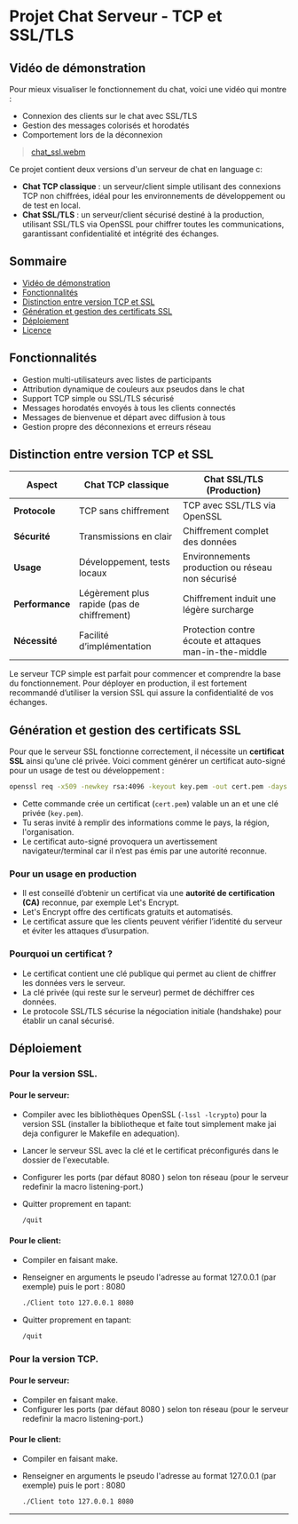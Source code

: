 # Projet Chat Serveur - TCP et SSL/TLS

## Vidéo de démonstration

Pour mieux visualiser le fonctionnement du chat, voici une vidéo qui montre :

- Connexion des clients sur le chat avec SSL/TLS  
- Gestion des messages colorisés et horodatés  
- Comportement lors de la déconnexion  

> [chat_ssl.webm](https://github.com/user-attachments/assets/fef7f8ab-40e2-4a18-9e46-e6a01dc6f9d8)

Ce projet contient deux versions d'un serveur de chat en language c:

- **Chat TCP classique** : un serveur/client simple utilisant des connexions TCP non chiffrées, idéal pour les environnements de développement ou de test en local.
- **Chat SSL/TLS** : un serveur/client sécurisé destiné à la production, utilisant SSL/TLS via OpenSSL pour chiffrer toutes les communications, garantissant confidentialité et intégrité des échanges.

## Sommaire

- [Vidéo de démonstration](#vidéo-de-démonstration)  
- [Fonctionnalités](#fonctionnalités)  
- [Distinction entre version TCP et SSL](#distinction-entre-version-tcp-et-ssl)  
- [Génération et gestion des certificats SSL](#génération-et-gestion-des-certificats-ssl)  
- [Déploiement](#déploiement)  
- [Licence](#licence)

## Fonctionnalités

- Gestion multi-utilisateurs avec listes de participants  
- Attribution dynamique de couleurs aux pseudos dans le chat  
- Support TCP simple ou SSL/TLS sécurisé  
- Messages horodatés envoyés à tous les clients connectés  
- Messages de bienvenue et départ avec diffusion à tous  
- Gestion propre des déconnexions et erreurs réseau  

## Distinction entre version TCP et SSL

| Aspect            | Chat TCP classique            | Chat SSL/TLS (Production)             |
|-------------------|------------------------------|--------------------------------------|
| **Protocole**     | TCP sans chiffrement          | TCP avec SSL/TLS via OpenSSL         |
| **Sécurité**      | Transmissions en clair        | Chiffrement complet des données      |
| **Usage**         | Développement, tests locaux  | Environnements production ou réseau non sécurisé |
| **Performance**   | Légèrement plus rapide (pas de chiffrement) | Chiffrement induit une légère surcharge |
| **Nécessité**     | Facilité d’implémentation     | Protection contre écoute et attaques man-in-the-middle |

Le serveur TCP simple est parfait pour commencer et comprendre la base du fonctionnement. Pour déployer en production, il est fortement recommandé d’utiliser la version SSL qui assure la confidentialité de vos échanges.

## Génération et gestion des certificats SSL

Pour que le serveur SSL fonctionne correctement, il nécessite un **certificat SSL** ainsi qu’une clé privée. Voici comment générer un certificat auto-signé pour un usage de test ou développement :

```bash
openssl req -x509 -newkey rsa:4096 -keyout key.pem -out cert.pem -days 365 -nodes

```
- Cette commande crée un certificat (`cert.pem`) valable un an et une clé privée (`key.pem`).
- Tu seras invité à remplir des informations comme le pays, la région, l'organisation.
- Le certificat auto-signé provoquera un avertissement navigateur/terminal car il n’est pas émis par une autorité reconnue.

### Pour un usage en production

- Il est conseillé d’obtenir un certificat via une **autorité de certification (CA)** reconnue, par exemple Let's Encrypt.
- Let's Encrypt offre des certificats gratuits et automatisés.
- Le certificat assure que les clients peuvent vérifier l’identité du serveur et éviter les attaques d’usurpation.

### Pourquoi un certificat ?

- Le certificat contient une clé publique qui permet au client de chiffrer les données vers le serveur.
- La clé privée (qui reste sur le serveur) permet de déchiffrer ces données.
- Le protocole SSL/TLS sécurise la négociation initiale (handshake) pour établir un canal sécurisé.

## Déploiement

### Pour la version SSL. 

#### Pour le serveur:
- Compiler avec les bibliothèques OpenSSL (`-lssl -lcrypto`) pour la version SSL (installer la bibliotheque et faite tout simplement make jai deja configurer le Makefile en adequation).  
- Lancer le serveur SSL avec la clé et le certificat préconfigurés dans le dossier de l'executable.  
- Configurer les ports (par défaut 8080 ) selon ton réseau (pour le serveur redefinir la macro listening-port.)
- Quitter proprement en tapant:

  ```bash
  /quit
  ```
  
#### Pour le client:
- Compiler en faisant make.
- Renseigner en arguments le pseudo l'adresse au format 127.0.0.1 (par exemple) puis le port : 8080
  
  ``` bash
  ./Client toto 127.0.0.1 8080
  ```
- Quitter proprement en tapant:

  ```bash
  /quit
  ```
  
### Pour la version TCP.  

#### Pour le serveur:
- Compiler en faisant make.
- Configurer les ports (par défaut 8080 ) selon ton réseau (pour le serveur redefinir la macro listening-port.)

#### Pour le client:
- Compiler en faisant make.
- Renseigner en arguments le pseudo l'adresse au format 127.0.0.1 (par exemple) puis le port : 8080
  
  ``` bash
  ./Client toto 127.0.0.1 8080
  ```

--- 
